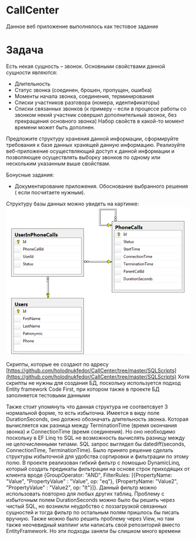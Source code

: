 # CallCenter

Данное веб приложение выполнялось как тестовое задание

# Задача 

Есть некая сущность – звонок. Основными свойствами данной сущности являются:

* Длительность
* Статус звонка (соединен, брошен, пропущен, ошибка)
* Моменты начала звонка, соединения, терминирования
* Списки участников разговора (номера, идентификаторы)
* Списки связанных звонков (к примеру – если в процессе работы со звонком некий участник совершил дополнительный звонок, без прекращения основного звонка)
Набор свойств в какой-то момент времени может быть дополнен.

Предложите структуру хранения данной информации, сформируйте требования к базе данных хранящей данную информацию. Реализуйте веб-приложение осуществляющий доступ к данной информации и позволяющее осуществлять выборку звонков по одному или нескольким указанным выше свойствам.

Бонусные задания:

* Документирование приложения. Обоснование выбранного решения ( если посчитаете нужным).

Структуру базы данных можно увидеть на картинке: ![Иллюстрация к проекту](https://github.com/holodnukfedor/CallCenter/blob/master/callCenterDbScheme.png)

Скрипты, которые ее создают по адресу [https://github.com/holodnukfedor/CallCenter/tree/master/SQLScripts](https://github.com/holodnukfedor/CallCenter/tree/master/SQLScripts)
Хотя скрипты не нужны для создания БД, поскольку используется подход Entity framework Code First, при котором также в проекте БД заполняется тестовыми данными

Также стоит упомянуть что данная структура не соответсвует 3 нормальной форме, то есть избыточна. Имеется в виду поле DurationSeconds, оно должно обозначать длительность звонка. 
Которая вычисляется как разница между TerminationTime (время окончания звонка) и ConnectionTime (время соединения).
Но оно необходимо поскольку в EF Linq то SQL не возможность вычислять разницу между не целочисленными типами. SQL запрос выглядел бы datediff(seconds, ConnectionTime, TerminationTime).
Было принято решение сделать структуры избыточной для удобства сортировки и фильтрации по этому полю.
В проекте реализован гибкий фильтр с помощью DynamicLinq, который создать предикаты фильтрации на основе строк приходящих от клиента вроде {GroupOperator: "AND", FilterRules: [{PropertyName: "Value", "PropertyValue" : "Value", op: "eq"}, {PropertyName: "Value2", "PropertyValue" : "Value2", op: "lt"}]}.
Данный фильтр можно использовать повторно для любых других таблиц. Проблему с избыточным полем DurationSeconds можно было бы решить через чистый SQL, но возникли неудобство с поззагрузкой связанных сущностей и тогда фильтр по остальным полям пришлось бы писать вручную. 
Также можно было решить проблему через View, но там также неочевидный маппинг или написать свой репозиторий вместо EntityFramework. Но эти подходы заняли бы слишком много времени
